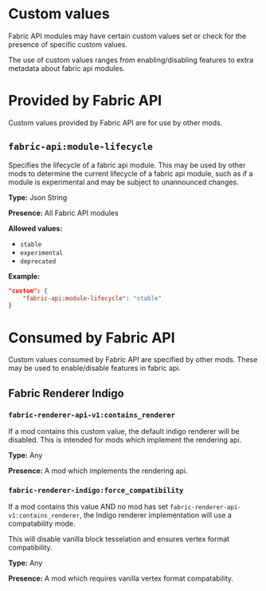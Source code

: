 # Custom values

Fabric API modules may have certain custom values set or check for the presence of specific custom values.

The use of custom values ranges from enabling/disabling features to extra metadata about fabric api modules.

# Provided by Fabric API

Custom values provided by Fabric API are for use by other mods.

## `fabric-api:module-lifecycle`

Specifies the lifecycle of a fabric api module.
This may be used by other mods to determine the current lifecycle of a fabric api module, such as if a module is experimental
and may be subject to unannounced changes.

**Type:** Json String

**Presence:**
All Fabric API modules

**Allowed values:**
 - `stable`
 - `experimental`
 - `deprecated`

**Example:**
```json
"custom": {
    "fabric-api:module-lifecycle": "stable"
}
```

# Consumed by Fabric API

Custom values consumed by Fabric API are specified by other mods.
These may be used to enable/disable features in fabric api.

## Fabric Renderer Indigo

### `fabric-renderer-api-v1:contains_renderer`

If a mod contains this custom value, the default indigo renderer will be disabled.
This is intended for mods which implement the rendering api.

**Type:** Any

**Presence:**
A mod which implements the rendering api.

### `fabric-renderer-indigo:force_compatibility`

If a mod contains this value AND no mod has set `fabric-renderer-api-v1:contains_renderer`, the Indigo renderer implementation will use a compatability mode.

This will disable vanilla block tesselation and ensures vertex format compatibility.

**Type:** Any

**Presence:**
A mod which requires vanilla vertex format compatability.
